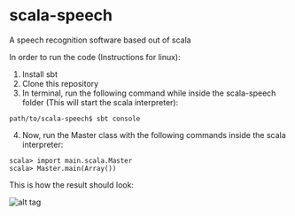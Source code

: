# scala-speech
A speech recognition software based out of scala

In order to run the code (Instructions for linux):    
1) Install sbt    
2) Clone this repository    
3) In terminal, run the following command while inside the scala-speech folder (This will start the scala interpreter):    
  ```
  path/to/scala-speech$ sbt console
  ```
4) Now, run the Master class with the following commands inside the scala interpreter:    
  ```
  scala> import main.scala.Master
  scala> Master.main(Array())
  ```
  
This is how the result should look:

![alt tag](https://github.com/ahamshubham/scala-speech/blob/master/docs/scala-speech.png)
